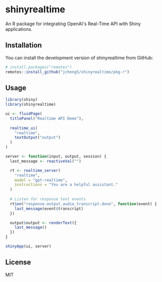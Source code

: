 # shinyrealtime

An R package for integrating OpenAI's Real-Time API with Shiny applications.

## Installation

You can install the development version of shinyrealtime from GitHub:

```r
# install.packages("remotes")
remotes::install_github("jcheng5/shinyrealtime/pkg-r")
```

## Usage

```r
library(shiny)
library(shinyrealtime)

ui <- fluidPage(
  titlePanel("Realtime API Demo"),
  
  realtime_ui(
    "realtime",
    textOutput("output")
  )
)

server <- function(input, output, session) {
  last_message <- reactiveVal("")

  rt <- realtime_server(
    "realtime",
    model = "gpt-realtime",
    instructions = "You are a helpful assistant."
  )
  
  # Listen for response text events
  rt$on("response.output_audio_transcript.done", function(event) {
    last_message(event$transcript)
  })

  output$output <- renderText({
    last_message()
  })
}

shinyApp(ui, server)
```

## License

MIT